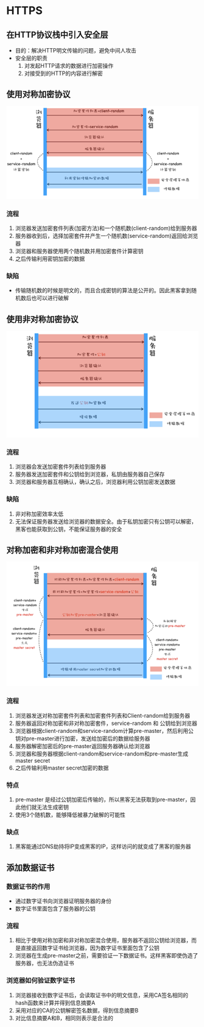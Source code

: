 # HTTPS 
## 在HTTP协议栈中引入安全层
- 目的：解决HTTP明文传输的问题，避免中间人攻击
- 安全层的职责
  1. 对发起HTTP请求的数据进行加密操作
  2. 对接受到的HTTP的内容进行解密

## 使用对称加密协议
![HTTPS 对称加密](../../../image/HTTPS对称加密.png)
### 流程
1. 浏览器发送加密套件列表(加密方法)和一个随机数(client-random)给到服务器
2. 服务器收到后，选择加密套件并产生一个随机数(service-random)返回给浏览器
3. 浏览器和服务器使用两个随机数并用加密套件计算密钥
4. 之后传输利用密钥加密的数据
### 缺陷
- 传输随机数的时候是明文的，而且合成密钥的算法是公开的。因此黑客拿到随机数后也可以进行破解


## 使用非对称加密协议
![HTTPS 非对称加密](../../../image/HTTPS非对称加密.png)
### 流程
1. 浏览器会发送加密套件列表给到服务器
2. 服务器发送加密套件和公钥给到浏览器，私钥由服务器自己保存
3. 浏览器和服务器互相确认，确认之后，浏览器利用公钥加密发送数据
### 缺陷
1. 非对称加密效率太低
2. 无法保证服务器发送给浏览器的数据安全。由于私钥加密只有公钥可以解密，黑客也能获取到公钥，不能保证服务器的安全
   
## 对称加密和非对称加密混合使用
![HTTPS 混合对称加密](../../../image/HTTPS对称混合非对称加密.png)
### 流程
1. 浏览器发送对称加密套件列表和加密套件列表和Client-random给到服务器
2. 服务器返回对称加密和非对称加密套件，service-random 和 公钥给到浏览器
3. 浏览器根据client-random和service-random计算pre-master，然后利用公钥对pre-master进行加密，发送给加密后的数据给服务器
4. 服务器解密加密后的pre-master返回服务器确认给浏览器
5. 浏览器和服务器根据client-random和service-random和pre-master生成master secret
6. 之后传输利用master secret加密的数据
### 特点
1. pre-master 是经过公钥加密后传输的，所以黑客无法获取到pre-master，因此他们就无法生成密钥
2. 使用3个随机数，能够降低被暴力破解的可能性
### 缺点
1. 黑客能通过DNS劫持将IP变成黑客的IP，这样访问的就变成了黑客的服务器

## 添加数据证书
### 数据证书的作用
- 通过数字证书向浏览器证明服务器的身份
- 数字证书里面包含了服务器的公钥
### 流程
1. 相比于使用对称加密和非对称加密混合使用，服务器不返回公钥给浏览器，而是直接返回数字证书给浏览器，因为数字证书里面包含了公钥
2. 浏览器在生成pre-master之前，需要验证一下数据证书。这样黑客即使伪造了服务器，也无法伪造证书

### 浏览器如何验证数字证书
1. 浏览器接收到数字证书后，会读取证书中的明文信息，采用CA签名相同的hash函数来计算并得到信息摘要A
2. 采用对应的CA的公钥解密签名数据，得到信息摘要B
3. 对比信息摘要A和B，相同则表示是合法的
